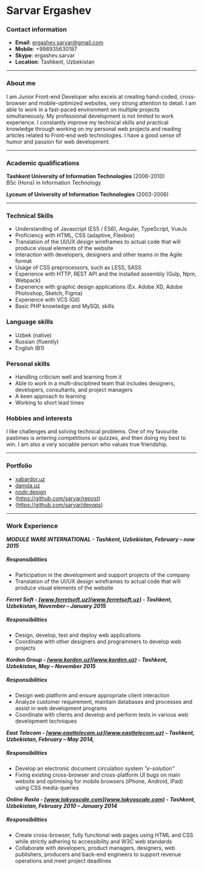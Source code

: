 # Sarvar Ergashev
### Contact information
- **Email**: ergashev.sarvar@gmail.com
- **Mobile**: +998935630187
- **Skype**: ergashev.sarvar
- **Location**: Tashkent, Uzbekistan

***

### About me
I am Junior Front-end Developer who excels at creating hand-coded, cross-browser and mobile-optimized websites, very strong attention to detail. I am able to work in a fast-paced environment on multiple projects simultaneously.
My professional development is not limited to work experience. I constantly improve my technical skills and practical knowledge through working on my personal web projects and reading articles related to Front-end web technologies.
I have a good sense of humor and passion for web development.

***

### Academic qualifications
**Tashkent University of Information Technologies** (2006-2010)                                          
BSc (Hons) in Information Technology

**Lyceum of University of Information Technologies** (2003-2006)

***

### Technical Skills
- Understanding of Javascript (ES5 / ES6), Angular, TypeScript, VueJs
- Proficiency with HTML, CSS (adaptive, Flexbox)
- Translation of the UI/UX design wireframes to actual code that will produce visual elements of the website
- Interaction with developers, designers and other teams in the Agile format
- Usage of CSS preprocessors, such as LESS, SASS
- Experience with HTTP, REST API and the installed assembly (Gulp, Npm, Webpack)
- Experience with graphic design applications (Ex. Adobe XD, Adobe Photoshop, Sketch, Figma)
- Experience with VCS (Git)
- Basic PHP knowledge and MySQL skills

### Language skills
- Uzbek (native)
- Russian (fluently)
- English (B1)

### Personal skills
- Handling criticism well and learning from it
- Able to work in a multi-disciplined team that includes designers, developers, consultants, and project managers 
- A keen approach to learning
- Working to short lead times  

### Hobbies and interests
I like challenges and solving technical problems. One of my favourite pastimes is entering competitions or quizzes, and then doing my best to win. I am also a very sociable person who values true friendship.

***

### Portfolio ###
- [xabardor.uz](https://xabardor.uz)
- [damda.uz](https://damda.uz) 
- [nodir.design](https://nodir.design)
- (https://github.com/sarvar/repost)
- (https://github.com/sarvar/devops)

***

### Work Experience
***MODULE WARE INTERNATIONAL - Tashkent, Uzbekistan, February – now 2015***
##### *Responsibilities* #####
- Participation in the development and support projects of the company
- Translation of the UI/UX design wireframes to actual code that will produce visual elements of the website

***Ferret Soft - [www.ferretsoft.uz](www.ferretsoft.uz) - Tashkent, Uzbekistan, November – January 2015***
##### *Responsibilities* #####
- Design, develop, test and deploy web applications 
- Coordinate with other designers and programmers to develop web projects

***Korden Group - [www.korden.uz](www.korden.uz) - Tashkent, Uzbekistan, May – November 2015***
##### *Responsibilities* #####
- Design web platform and ensure appropriate client interaction
- Analyze customer requirement, maintain databases and processes and assist in web development programs
- Coordinate with clients and develop and perform tests in various web development techniques

***East Telecom - [www.easttelecom.uz](www.easttelecom.uz) - Tashkent, Uzbekistan, February – May 2014,***
##### *Responsibilities* #####
- Develop an electronic document circulation system *"e-solution"*
- Fixing existing cross-browser and cross-platform UI bugs on main website and optimising for mobile browsers (iPhone, Android, iPad) using CSS media-queries

***Online Rasta - [www.tokyoscale.com](www.tokyoscale.com) - Tashkent, Uzbekistan, February 2010 – January 2014***
##### *Responsibilities* #####
- Create cross-browser, fully functional web pages using HTML and CSS while strictly adhering to accessibility and W3C web standards 
- Collaborate with developers, product managers, designers, web publishers, producers and back-end engineers to support revenue operations and meet project deadlines